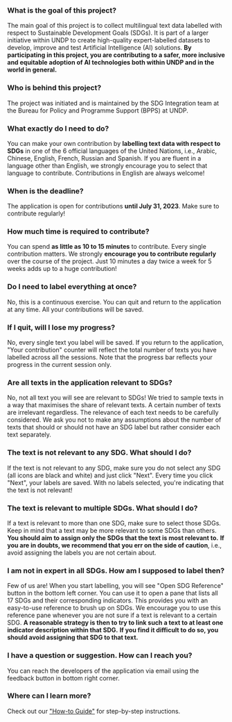### What is the goal of this project?

The main goal of this project is to collect multilingual text data labelled with respect to Sustainable Development Goals (SDGs).
It is part of a larger initiative within UNDP to create high-quality expert-labelled datasets to develop, improve and test Artificial Intelligence (AI) solutions. 
**By participating in this project, you are contributing to a safer, more inclusive and equitable adoption of AI technologies both within UNDP and in the world in general.** 

### Who is behind this project?

The project was initiated and is maintained by the SDG Integration team at the Bureau for Policy and Programme Support (BPPS) at UNDP.

### What exactly do I need to do?

You can make your own contribution by **labelling text data with respect to SDGs** in one of the 6 official languages of the United Nations, i.e., Arabic, Chinese, English, French, Russian and Spanish.
If you are fluent in a language other than English, we strongly encourage you to select that language to contribute.
Contributions in English are always welcome!

### When is the deadline?

The application is open for contributions **until July 31, 2023**.
Make sure to contribute regularly!

### How much time is required to contribute?

You can spend **as little as 10 to 15 minutes** to contribute.
Every single contribution matters.
We strongly **encourage you to contribute regularly** over the course of the project.
Just 10 minutes a day twice a week for 5 weeks adds up to a huge contribution!

### Do I need to label everything at once?

No, this is a continuous exercise.
You can quit and return to the application at any time.
All your contributions will be saved.

### If I quit, will I lose my progress?

No, every single text you label will be saved.
If you return to the application, "Your contribution" counter will reflect the total number of texts you have labelled across all the sessions.
Note that the progress bar reflects your progress in the current session only.

### Are all texts in the application relevant to SDGs?

No, not all text you will see are relevant to SDGs!
We tried to sample texts in a way that maximises the share of relevant texts.
A certain number of texts are irrelevant regardless.
The relevance of each text needs to be carefully considered.
We ask you not to make any assumptions about the number of texts that should or should not have an SDG label but rather consider each text separately.

### The text is not relevant to any SDG. What should I do?

If the text is not relevant to any SDG, make sure you do not select any SDG (all icons are black and white) and just click "Next". Every time you click "Next", your labels are saved. With no labels selected, you're indicating that the text is not relevant!

### The text is relevant to multiple SDGs. What should I do?

If a text is relevant to more than one SDG, make sure to select those SDGs.
Keep in mind that a text may be more relevant to some SDGs than others.
**You should aim to assign only the SDGs that the text is most relevant to.**
**If you are in doubts, we recommend that you err on the side of caution**, i.e., avoid assigning the labels you are not certain about.

### I am not in expert in all SDGs. How am I supposed to label then?

Few of us are!
When you start labelling, you will see "Open SDG Reference" button in the bottom left corner.
You can use it to open a pane that lists all 17 SDGs and their corresponding indicators.
This provides you with an easy-to-use reference to brush up on SDGs.
We encourage you to use this reference pane whenever you are not sure if a text is relevant to a certain SDG.
**A reasonable strategy is then to try to link such a text to at least one indicator description within that SDG.**
**If you find it difficult to do so, you should avoid assigning that SDG to that text.**

### I have a question or suggestion. How can I reach you?

You can reach the developers of the application via email using the feedback button in bottom right corner.

### Where can I learn more?

Check out our ["How-to Guide"](https://undp.sharepoint.com/:f:/s/SDGIntegrationteam/EjtEph3LQXVOv71vonRt7T4B9FE527ZM04RkV7-vKtImhg?e=L3odWd) for step-by-step instructions.